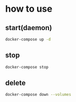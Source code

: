 # how to use

## start(daemon)

```bash
docker-compose up -d
```

## stop

```bash
docker-compose stop
```

## delete

```bash
docker-compose down --volumes
```
